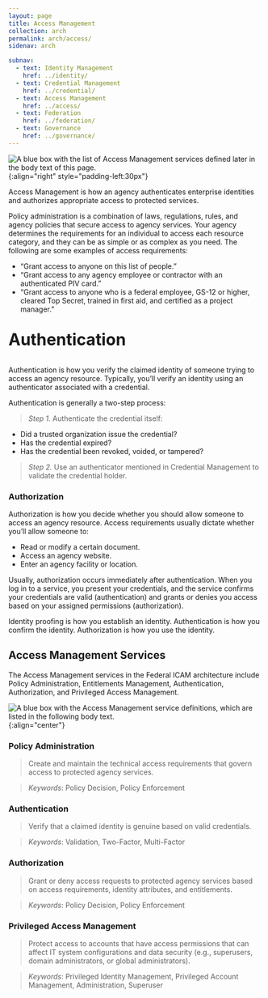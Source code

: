 ```yaml
---
layout: page
title: Access Management
collection: arch
permalink: arch/access/
sidenav: arch

subnav:
  - text: Identity Management
    href: ../identity/
  - text: Credential Management
    href: ../credential/
  - text: Access Management
    href: ../access/
  - text: Federation
    href: ../federation/
  - text: Governance
    href: ../governance/
---
```


![A blue box with the list of Access Management services defined later in the body text of this page.](../../assets/arch/services/AccessManagementServices.png){:align="right" style="padding-left:30px"}

Access Management is how an agency authenticates enterprise identities and authorizes appropriate access to protected services.

Policy administration is a combination of laws, regulations, rules, and agency policies that secure access to agency services. Your agency determines the requirements for an individual to access each resource category, and they can be as simple or as complex as you need. The following are some examples of access requirements:

- “Grant access to anyone on this list of people.”
- “Grant access to any agency employee or contractor with an authenticated PIV card.”
- “Grant access to anyone who is a federal employee, GS-12 or higher, cleared Top Secret, trained in first aid, and certified as a project manager.”

<p style="font-size: 2rem; font-weight: 700;">Authentication</p>
 
Authentication is how you verify the claimed identity of someone trying to access an agency resource. Typically, you’ll verify an identity using an authenticator associated with a credential.

Authentication is generally a two-step process:

> *Step 1.* Authenticate the credential itself:
- Did a trusted organization issue the credential?
- Has the credential expired?
- Has the credential been revoked, voided, or tampered?

> *Step 2.* Use an authenticator mentioned in Credential Management to validate the credential holder.

### Authorization

Authorization is how you decide whether you should allow someone to access an agency resource. Access requirements usually dictate whether you’ll allow someone to:

- Read or modify a certain document.
- Access an agency website.
- Enter an agency facility or location.

Usually, authorization occurs immediately after authentication. When you log in to a service, you present your credentials, and the service confirms your credentials are valid (authentication) and grants or denies you access based on your assigned permissions (authorization).

Identity proofing is how you establish an identity. Authentication is how you confirm the identity. Authorization is how you use the identity.

## Access Management Services

The Access Management services in the Federal ICAM architecture include Policy Administration, Entitlements Management, Authentication, Authorization, and Privileged Access Management.

![A blue box with the Access Management service definitions, which are listed in the following body text.](../../assets/arch/services/AccessManagementServiceDefinitions.png){:align="center"}

### Policy Administration

> Create and maintain the technical access requirements that govern access to protected agency services.

> *Keywords*: Policy Decision, Policy Enforcement

### Authentication

> Verify that a claimed identity is genuine based on valid credentials.

> *Keywords*: Validation, Two-Factor, Multi-Factor

### Authorization

> Grant or deny access requests to protected agency services based on access requirements, identity attributes, and entitlements.

> *Keywords*: Policy Decision, Policy Enforcement

### Privileged Access Management

> Protect access to accounts that have access permissions that can affect IT system configurations and data security (e.g., superusers, domain administrators, or global administrators). 

> *Keywords*: Privileged Identity Management, Privileged Account Management, Administration, Superuser
